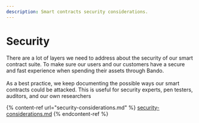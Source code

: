```yaml
---
description: Smart contracts security considerations.
---
```


# Security

There are a lot of layers we need to address about the security of our smart contract suite. To make sure our users and our customers have a secure and fast experience when spending their assets through Bando.\
\
As a best practice, we keep documenting the possible ways our smart contracts could be attacked. This is useful for security experts, pen testers, auditors, and our own researchers

{% content-ref url="security-considerations.md" %}
[security-considerations.md](security-considerations.md)
{% endcontent-ref %}

